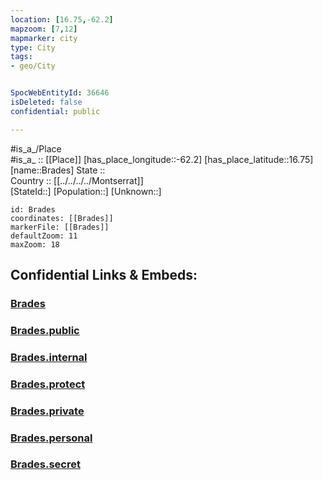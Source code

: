 ```yaml
---
location: [16.75,-62.2] 
mapzoom: [7,12] 
mapmarker: city 
type: City
tags:
- geo/City


SpocWebEntityId: 36646
isDeleted: false
confidential: public

---
```

#is_a_/Place  
#is_a_ :: [[Place]] 
[has_place_longitude::-62.2] 
[has_place_latitude::16.75] 
[name::Brades] 
State ::  
Country :: [[../../../../Montserrat]]  
[StateId::] 
[Population::] 
[Unknown::] 


```leaflet
id: Brades
coordinates: [[Brades]] 
markerFile: [[Brades]] 
defaultZoom: 11 
maxZoom: 18
```


## Confidential Links & Embeds: 

### [Brades](/_Standards/Earth/Continent/America~Caribbean/Montserrat/parishes~Montserrat/Saint_Peter/City/Brades.md) 

### [Brades.public](/_public/Earth/Continent/America~Caribbean/Montserrat/parishes~Montserrat/Saint_Peter/City/Brades.public.md) 

### [Brades.internal](/_internal/Earth/Continent/America~Caribbean/Montserrat/parishes~Montserrat/Saint_Peter/City/Brades.internal.md) 

### [Brades.protect](/_protect/Earth/Continent/America~Caribbean/Montserrat/parishes~Montserrat/Saint_Peter/City/Brades.protect.md) 

### [Brades.private](/_private/Earth/Continent/America~Caribbean/Montserrat/parishes~Montserrat/Saint_Peter/City/Brades.private.md) 

### [Brades.personal](/_personal/Earth/Continent/America~Caribbean/Montserrat/parishes~Montserrat/Saint_Peter/City/Brades.personal.md) 

### [Brades.secret](/_secret/Earth/Continent/America~Caribbean/Montserrat/parishes~Montserrat/Saint_Peter/City/Brades.secret.md)

